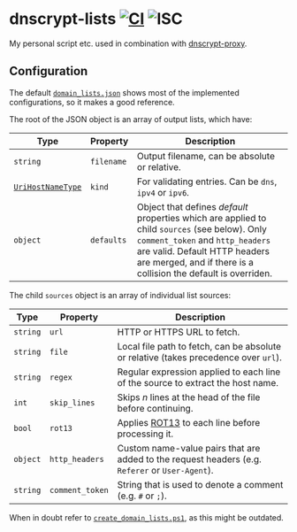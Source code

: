 # dnscrypt-lists [![CI](https://github.com/zeffy/dnscrypt-lists/workflows/CI/badge.svg)](https://github.com/zeffy/dnscrypt-lists/actions) ![ISC](https://img.shields.io/github/license/zeffy/dnscrypt-lists)
My personal script etc. used in combination with [dnscrypt-proxy](https://github.com/DNSCrypt/dnscrypt-proxy).

## Configuration

The default [`domain_lists.json`](https://github.com/zeffy/dnscrypt-lists/blob/master/domain_lists.json)
shows most of the implemented configurations, so it makes a good reference.

The root of the JSON object is an array of output lists, which have:

| Type | Property | Description |
| ---- | -------- | ----------- |
| `string` | `filename` | Output filename, can be absolute or relative. |
| [`UriHostNameType`] | `kind` | For validating entries. Can be `dns`, `ipv4` or `ipv6`. |
| `object` | `defaults` | Object that defines *default* properties which are applied to child `sources` (see below). Only `comment_token` and `http_headers` are valid. Default HTTP headers are merged, and if there is a collision the default is overriden. |

The child `sources` object is an array of individual list sources:

| Type | Property | Description |
| ---- | -------- | ----------- |
| `string` | `url` | HTTP or HTTPS URL to fetch. |
| `string` | `file` | Local file path to fetch, can be absolute or relative (takes precedence over `url`). |
| `string` | `regex` | Regular expression applied to each line of the source to extract the host name. |
| `int` | `skip_lines` | Skips *n* lines at the head of the file before continuing. |
| `bool` | `rot13` | Applies [ROT13] to each line before processing it. |
| `object` | `http_headers` | Custom name-value pairs that are added to the request headers (e.g. `Referer` or `User-Agent`). |
| `string` | `comment_token` | String that is used to denote a comment (e.g. `#` or `;`). |

When in doubt refer to [`create_domain_lists.ps1`](https://github.com/zeffy/dnscrypt-lists/blob/master/create_domain_lists.ps1), as this might be outdated.

[`UriHostNameType`]: https://docs.microsoft.com/en-us/dotnet/api/system.urihostnametype?view=netframework-4.8
[ROT13]: https://en.wikipedia.org/wiki/ROT13